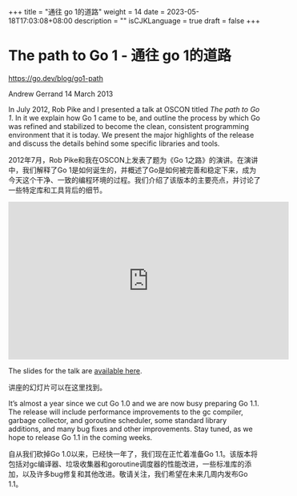 +++
title = "通往 go 1的道路"
weight = 14
date = 2023-05-18T17:03:08+08:00
description = ""
isCJKLanguage = true
draft = false
+++

# The path to Go 1 - 通往 go 1的道路

https://go.dev/blog/go1-path

Andrew Gerrand
14 March 2013

In July 2012, Rob Pike and I presented a talk at OSCON titled *The path to Go 1*. In it we explain how Go 1 came to be, and outline the process by which Go was refined and stabilized to become the clean, consistent programming environment that it is today. We present the major highlights of the release and discuss the details behind some specific libraries and tools.

2012年7月，Rob Pike和我在OSCON上发表了题为《Go 1之路》的演讲。在演讲中，我们解释了Go 1是如何诞生的，并概述了Go是如何被完善和稳定下来，成为今天这个干净、一致的编程环境的过程。我们介绍了该版本的主要亮点，并讨论了一些特定库和工具背后的细节。

<iframe src="https://www.youtube.com/embed/bj9T2c2Xk_s" width="560" height="315" frameborder="0" allowfullscreen="" mozallowfullscreen="" webkitallowfullscreen="" style="box-sizing: border-box;"></iframe>

The slides for the talk are [available here](https://go.dev/talks/2012/go1.slide).

讲座的幻灯片可以在这里找到。

It’s almost a year since we cut Go 1.0 and we are now busy preparing Go 1.1. The release will include performance improvements to the gc compiler, garbage collector, and goroutine scheduler, some standard library additions, and many bug fixes and other improvements. Stay tuned, as we hope to release Go 1.1 in the coming weeks.

自从我们砍掉Go 1.0以来，已经快一年了，我们现在正忙着准备Go 1.1。该版本将包括对gc编译器、垃圾收集器和goroutine调度器的性能改进，一些标准库的添加，以及许多bug修复和其他改进。敬请关注，我们希望在未来几周内发布Go 1.1。
